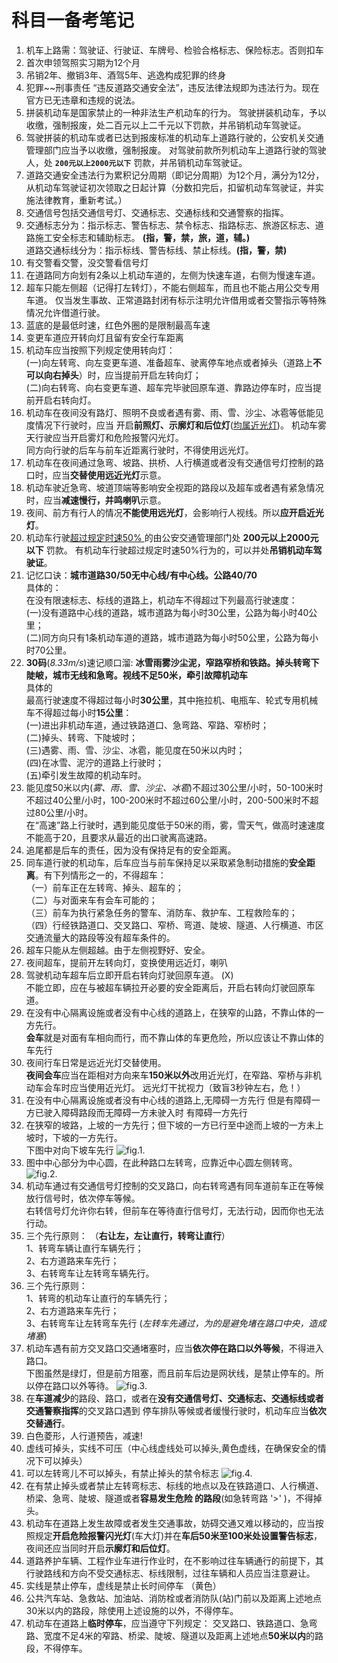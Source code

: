 # 科目一备考笔记

1. 机车上路需：驾驶证、行驶证、车牌号、检验合格标志、保险标志。否则扣车
2. 首次申领驾照实习期为12个月
3. 吊销2年、撤销3年、酒驾5年、逃逸构成犯罪的终身
4. 犯罪~~刑事责任  “违反道路交通安全法”，违反法律法规即为违法行为。现在官方已无违章和违规的说法。
5. 拼装机动车是国家禁止的一种非法生产机动车的行为。 驾驶拼装机动车，予以收缴，强制报废，处二百元以上二千元以下罚款，并吊销机动车驾驶证。
6. 驾驶拼装的机动车或者已达到报废标准的机动车上道路行驶的，公安机关交通管理部门应当予以收缴，强制报废。
对驾驶前款所列机动车上道路行驶的驾驶人，处 **`200元以上2000元以下`** 罚款，并吊销机动车驾驶证。
7. 道路交通安全违法行为累积记分周期（即记分周期）为12个月，满分为12分，从机动车驾驶证初次领取之日起计算（分数扣完后，扣留机动车驾驶证，并实施法律教育，重新考试。）
8. 交通信号包括交通信号灯、交通标志、交通标线和交通警察的指挥。
9. 交通标志分为：指示标志、警告标志、禁令标志、指路标志、旅游区标志、道路施工安全标志和辅助标志。
**(指，警，禁，旅，道，辅。)**<br>道路交通标线分为：指示标线、警告标线、禁止标线。**(指，警，禁)**
10. 有交警看交警，没交警看信号灯
11. 在道路同方向划有2条以上机动车道的，左侧为快速车道，右侧为慢速车道。
12. 超车只能左侧超（记得打左转灯），不能右侧超车，而且也不能占用公交专用车道。
仅当发生事故、正常道路封闭有标示注明允许借用或者交警指示等特殊情况允许借道行驶。
13. 蓝底的是最低时速，红色外圈的是限制最高车速
14. 变更车道应开转向灯且留有安全行车距离
15. 机动车应当按照下列规定使用转向灯：
<br>(一)向左转弯、向左变更车道、准备超车、驶离停车地点或者掉头（道路上**不可以向右掉头**）时，应当提前开启左转向灯；
<br>(二)向右转弯、向右变更车道、超车完毕驶回原车道、靠路边停车时，应当提前开启右转向灯。
16. 机动车在夜间没有路灯、照明不良或者遇有雾、雨、雪、沙尘、冰雹等低能见度情况下行驶时，应当
开启**前照灯、示廓灯和后位灯**(<u>均属近光灯</u>)。 机动车雾天行驶应当开启雾灯和危险报警闪光灯。
<br>同方向行驶的后车与前车近距离行驶时，不得使用远光灯。
17. 机动车在夜间通过急弯、坡路、拱桥、人行横道或者没有交通信号灯控制的路口时，应当**交替使用远近光灯**示意。
18. 机动车驶近急弯、坡道顶端等影响安全视距的路段以及超车或者遇有紧急情况时，应当**减速慢行，并鸣喇叭**示意。
19. 夜间、前方有行人的情况**不能使用远光灯**，会影响行人视线。所以**应开启近光灯**。
20. 机动车行驶<u>超过规定时速50% </u>的由公安交通管理部门处 **200元以上2000元以下** 罚款。
    有机动车行驶超过规定时速50%行为的，可以并处**吊销机动车驾驶证**。
21. 记忆口诀：**城市道路30/50无中心线/有中心线。公路40/70** <br>具体的：<br>在没有限速标志、标线的道路上，机动车不得超过下列最高行驶速度：
<br>(一)没有道路中心线的道路，城市道路为每小时30公里，公路为每小时40公里；
<br>(二)同方向只有1条机动车道的道路，城市道路为每小时50公里，公路为每小时70公里。
22. **30码**(*8.33m/s*)速记顺口溜: **冰雪雨雾沙尘泥，窄路窄桥和铁路。掉头转弯下陡岥，城市无线和急弯。视线不足50米，牵引故障机动车**
<br>具体的<br>最高行驶速度不得超过每小时**30公里**，其中拖拉机、电瓶车、轮式专用机械车不得超过每小时**15公里**：
<br>(一)进出非机动车道，通过铁路道口、急弯路、窄路、窄桥时；
<br>(二)掉头、转弯、下陡坡时；
<br>(三)遇雾、雨、雪、沙尘、冰雹，能见度在50米以内时；
<br>(四)在冰雪、泥泞的道路上行驶时；
<br>(五)牵引发生故障的机动车时。
23. 能见度50米以内(*雾、雨、雪、沙尘、冰雹*)不超过30公里/小时，50-100米时不超过40公里/小时，100-200米时不超过60公里/小时，200-500米时不超过80公里/小时。
<br>在“高速”路上行驶时，遇到能见度低于50米的雨，雾，雪天气，做高时速速度不能高于20，且要求从最近的出口驶离高速路。
24. 追尾都是后车的责任，因为没有保持足有的安全距离。
25. 同车道行驶的机动车，后车应当与前车保持足以采取紧急制动措施的**安全距离**。有下列情形之一的，不得超车：
<br>（一）前车正在左转弯、掉头、超车的；
<br>（二）与对面来车有会车可能的；
<br>（三）前车为执行紧急任务的警车、消防车、救护车、工程救险车的；
<br>（四）行经铁路道口、交叉路口、窄桥、弯道、陡坡、隧道、人行横道、市区交通流量大的路段等没有超车条件的。
26. 超车只能从左侧超越。由于左侧视野好、安全。
27. 夜间超车，提前开左转向灯，变换使用远近灯，喇叭
28. 驾驶机动车超车后立即开启右转向灯驶回原车道。  \(X)
<br>不能立即，应在与被超车辆拉开必要的安全距离后，开启右转向灯驶回原车道。
29. 在没有中心隔离设施或者没有中心线的道路上，在狭窄的山路，不靠山体的一方先行。
<br>**会车**就是对面有车相向而行，而不靠山体的车更危险，所以应该让不靠山体的车先行
30. 夜间行车日常是远近光灯交替使用。<br>**夜间会车**应当在距相对方向来车**150米以外**改用近光灯，在窄路、窄桥与非机动车会车时应当使用近光灯。
远光灯干扰视力（致盲3秒钟左右，危！）
31. 在没有中心隔离设施或者没有中心线的道路上,无障碍一方先行 但是有障碍一方已驶入障碍路段而无障碍一方未驶入时 有障碍一方先行
32. 在狭窄的坡路，上坡的一方先行；但下坡的一方已行至中途而上坡的一方未上坡时，下坡的一方先行。<br>下图中对向下坡车先行
![fig.1.](http://jiakao-tiku.image.mucang.cn/tiku-media/2020/0724/203640/image-40.jpg)
33. 图中中心部分为中心圆，在此种路口左转弯，应靠近中心圆左侧转弯。
<br>![fig.2.](http://jiakao-tiku.image.mucang.cn/tiku-media/2020/0724/203629/image-44.jpg)
34. 机动车通过有交通信号灯控制的交叉路口，向右转弯遇有同车道前车正在等候放行信号时，依次停车等候。
<br> 右转信号灯允许你右转，但前车在等待直行信号灯，无法行动，因而你也无法行动。
35. 三个先行原则：  （**右让左，左让直行，转弯让直行**）
<br>1、转弯车辆让直行车辆先行；
<br>2、右方道路来车先行；
<br>3、右转弯车让左转弯车辆先行。
36. 三个先行原则：<br>
1、转弯的机动车让直行的车辆先行；<br>
2、右方道路来车先行；<br>
3、右转弯车让左转弯车先行   (*左转车先通过，为的是避免堵在路口中央，造成堵塞*)
37. 机动车遇有前方交叉路口交通堵塞时，应当**依次停在路口以外等候**，不得进入路口。
<br>下图虽然是绿灯，但是前方阻塞，而且前车后边是网状线，是禁止停车的。所以停在路口以外等待。
![fig.3.](http://jiakao-tiku.image.mucang.cn/tiku-media/2020/0724/203656/image-56.jpg)
38. 在**车道减少**的路段、路口，或者在**没有交通信号灯、交通标志、交通标线或者交通警察指挥**的交叉路口遇到
停车排队等候或者缓慢行驶时，机动车应当**依次交替通行**。
39. 白色菱形，人行道预告，减速!
40. 虚线可掉头，实线不可压（中心线虚线处可以掉头,黄色虚线，在确保安全的情况下可以掉头）
41. 可以左转弯儿不可以掉头，有禁止掉头的禁令标志
![fig.4.](http://jiakao-tiku.image.mucang.cn/tiku-media/2020/0724/203652/image-66.jpg)
42. 在有禁止掉头或者禁止左转弯标志、标线的地点以及在铁路道口、人行横道、桥梁、急弯、陡坡、隧道或者**容易发生危险
的路段**(如急转弯路  '>'  )，不得掉头。
43. 机动车在道路上发生故障或者发生交通事故，妨碍交通又难以移动的，应当按照规定**开启危险报警闪光灯**(车大灯)并在**车后50米至100米处设置警告标志**，
夜间还应当同时开启**示廓灯和后位灯**。
44. 道路养护车辆、工程作业车进行作业时，在不影响过往车辆通行的前提下，其行驶路线和方向不受交通标志、标线限制，过往车辆和人员应当注意避让。
45. 实线是禁止停车，虚线是禁止长时间停车   （黄色）
46. 公共汽车站、急救站、加油站、消防栓或者消防队(站)门前以及距离上述地点30米以内的路段，除使用上述设施的以外，不得停车。
47. 机动车在道路上**临时停车**，应当遵守下列规定：
交叉路口、铁路道口、急弯路、宽度不足4米的窄路、桥梁、陡坡、隧道以及距离上述地点**50米以内**的路段，不得停车。











